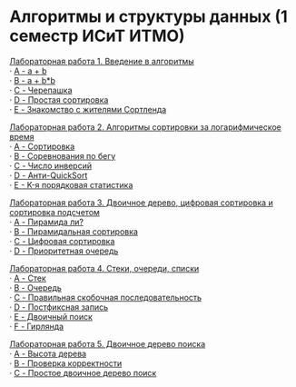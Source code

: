 # Алгоритмы и структуры данных (1 семестр ИСиТ ИТМО)
[Лабораторная работа 1. Введение в алгоритмы](https://github.com/aslantemirkanov/algo-labs-1-sem/blob/master/Lab_1/problems1.pdf) <br>
&#xb7; [A - a + b](https://github.com/aslantemirkanov/algo-labs-1-sem/blob/master/Lab_1/Algo_Lab_1_A/main.cpp) <br>
&#xb7; [B - a + b*b](https://github.com/aslantemirkanov/algo-labs-1-sem/blob/master/Lab_1/Algo_Lab_1_B/main.cpp) <br>
&#xb7; [C - Черепашка](https://github.com/aslantemirkanov/algo-labs-1-sem/blob/master/Lab_1/Algo_Lab_1_C/main.cpp) <br>
&#xb7; [D - Простая сортировка](https://github.com/aslantemirkanov/algo-labs-1-sem/blob/master/Lab_1/Algo_Lab_1_D/main.cpp) <br>
&#xb7; [E - Знакомство с жителями Сортленда](https://github.com/aslantemirkanov/algo-labs-1-sem/blob/master/Lab_1/Algo_Lab_1_E/main.cpp) <br>

[Лабораторная работа 2. Алгоритмы сортировки за логарифмическое время](https://github.com/aslantemirkanov/algo-labs-1-sem/blob/master/Lab_2/problems2.pdf) <br>
&#xb7; [A - Сортировка](https://github.com/aslantemirkanov/algo-labs-1-sem/blob/master/Lab_2/Algo_Lab_2_A/main.cpp) <br>
&#xb7; [B - Соревнования по бегу](https://github.com/aslantemirkanov/algo-labs-1-sem/blob/master/Lab_2/Algo_Lab_2_B/main.cpp) <br>
&#xb7; [C - Число инверсий](https://github.com/aslantemirkanov/algo-labs-1-sem/blob/master/Lab_2/Algo_Lab_2_C/main.cpp) <br>
&#xb7; [D - Анти-QuickSort](https://github.com/aslantemirkanov/algo-labs-1-sem/blob/master/Lab_2/Algo_Lab_2_D/main.cpp) <br>
&#xb7; [E - K-я порядковая статистика](https://github.com/aslantemirkanov/algo-labs-1-sem/blob/master/Lab_2/Algo_Lab_2_E/main.cpp) <br>

[Лабораторная работа 3. Двоичное дерево, цифровая сортировка и сортировка подсчетом](https://github.com/aslantemirkanov/algo-labs-1-sem/blob/master/Lab_3/problems3.pdf) <br>
&#xb7; [A - Пирамида ли?](https://github.com/aslantemirkanov/algo-labs-1-sem/blob/master/Lab_3/ALgo_Lab_3_A/main.cpp) <br>
&#xb7; [B - Пирамидальная сортировка](https://github.com/aslantemirkanov/algo-labs-1-sem/blob/master/Lab_3/Algo_Lab_3_B/main.cpp) <br>
&#xb7; [C - Цифровая сортировка](https://github.com/aslantemirkanov/algo-labs-1-sem/blob/master/Lab_3/Algo_Lab_3_C/main.cpp) <br>
&#xb7; [D - Приоритетная очередь](https://github.com/aslantemirkanov/algo-labs-1-sem/blob/master/Lab_3/Algo_Lab_3_D/main.cpp) <br>

[Лабораторная работа 4. Стеки, очереди, списки](https://github.com/aslantemirkanov/algo-labs-1-sem/blob/master/Lab_4/problems4.pdf) <br>
&#xb7; [A - Стек](https://github.com/aslantemirkanov/algo-labs-1-sem/blob/master/Lab_4/Algo_Lab_4_A/main.cpp) <br>
&#xb7; [B - Очередь](https://github.com/aslantemirkanov/algo-labs-1-sem/blob/master/Lab_4/Algo_Lab_4_B/main.cpp) <br>
&#xb7; [C - Правильная скобочная последовательность](https://github.com/aslantemirkanov/algo-labs-1-sem/blob/master/Lab_4/Algo_Lab_4_C/main.cpp) <br>
&#xb7; [D - Постфиксная запись](https://github.com/aslantemirkanov/algo-labs-1-sem/blob/master/Lab_4/Algo_Lab_4_D/main.cpp) <br>
&#xb7; [E - Двоичный поиск](https://github.com/aslantemirkanov/algo-labs-1-sem/blob/master/Lab_4/Algo_Lab_4_E/main.cpp) <br>
&#xb7; [F - Гирлянда](https://github.com/aslantemirkanov/algo-labs-1-sem/blob/master/Lab_4/Algo_Lab_4_F/main.cpp) <br>

[Лабораторная работа 5. Двоичное дерево поиска](https://github.com/aslantemirkanov/algo-labs-1-sem/blob/master/Lab_5/problems6.pdf) <br>
&#xb7; [A - Высота дерева](https://github.com/aslantemirkanov/algo-labs-1-sem/blob/master/Lab_5/Algo_Lab_5_A/main.cpp) <br>
&#xb7; [B - Проверка корректности](https://github.com/aslantemirkanov/algo-labs-1-sem/blob/master/Lab_5/Algo_Lab_5_B/main.cpp) <br>
&#xb7; [C - Простое двоичное дерево поиск](https://github.com/aslantemirkanov/algo-labs-1-sem/blob/master/Lab_5/Algo_Lab_5_C/main.cpp) <br>

